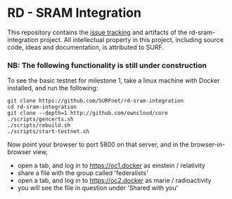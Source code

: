 # RD - SRAM Integration

This repository contains the [issue tracking](https://github.com/SURFnet/rd-sram-integration/milestones) and artifacts of the rd-sram-integration project.
All intellectual property in this project, including source code, ideas and documentation, is attributed to SURF.


### NB: The following functionality is still under construction

To see the basic testnet for milestone 1, take a linux machine with Docker installed, and run the following:
```
git clone https://github.com/SURFnet/rd-sram-integration
cd rd-sram-integration
git clone --depth=1 http://github.com/owncloud/core
./scripts/gencerts.sh
./scripts/rebuild.sh
./scripts/start-testnet.sh
```
Now point your browser to port 5800 on that server, and in the browser-in-browser view, 
* open a tab, and log in to https://oc1.docker as einstein / relativity
* share a file with the group called 'federalists'
* open a tab, and log in to https://oc2.docker as marie / radioactivity
* you will see the file in question under 'Shared with you'